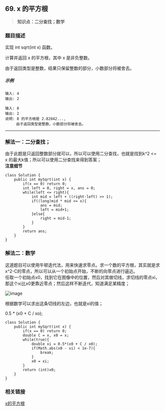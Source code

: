 ## 69. x 的平方根
> **知识点：二分查找；数学**

### 题目描述

实现 int sqrt(int x) 函数。

计算并返回 x 的平方根，其中 x 是非负整数。

由于返回类型是整数，结果只保留整数的部分，小数部分将被舍去。

##### 示例

```
输入: 4
输出: 2

输入: 8
输出: 2
说明: 8 的平方根是 2.82842..., 
     由于返回类型是整数，小数部分将被舍去。
```
---
### 解法一：二分查找；   

由于此题是只返回整数部分就可以，所以可以使用二分查找，也就是找到k^2 <= x 的最大k值；所以可以使用二分查找来得到答案；   
**注意细节**
```
class Solution {
    public int mySqrt(int x) {
        if(x == 0) return 0;
        int left = 0, right = x, ans = 0;
        while(left <= right){
            int mid = left + ((right-left) >> 1);
            if((long)mid * mid <= x){
                ans = mid;
                left = mid+1;
            }else{
                right = mid-1;
            }
        }
        return ans;
    }   
}
```

### 解法二：数学

这道题目可以使用牛顿迭代法，用来快速求零点。求一个数的平方根，其实就是求x^2-C的零点，所以可以从一个初始点开始，不断的向零点进行逼近。    
任取一个初始点x0，找到它在图像中的位置，然后对其做切线，求切线的零点xi，那这个xi比x0更靠近零点；然后这样不断迭代，知道满足某精度；    

![image](https://note.youdao.com/yws/public/resource/4f8a62f486551811aaff90f848106058/xmlnote/E37CC729DD5E4C3895E0E19850BE3045/13520)

根据数学可以求出这条切线的左边，也就是xi的值；  

0.5 * (x0 + C / xo);

```
class Solution {
    public int mySqrt(int x) {
        if(x == 0) return 0;
        double C = x, x0 = x;
        while(true){
            double xi = 0.5*(x0 + C / x0);
            if(Math.abs(x0 - xi) < 1e-7){
                break;
            }
            x0 = xi;
        }
        return (int)x0;
    }
}
```

### 相关链接  

[x的平方根](https://leetcode-cn.com/problems/sqrtx/solution/x-de-ping-fang-gen-by-leetcode-solution/)
